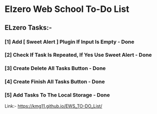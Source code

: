 ﻿# Elzero Web School To-Do List

## ELzero Tasks:-
###		[1] Add [ Sweet Alert ] Plugin If Input Is Empty - Done
###		[2] Check If Task Is Repeated, If Yes Use Sweet Alert - Done
###		[3] Create Delete All Tasks Button - Done
###		[4] Create Finish All Tasks Button - Done
###		[5] Add Tasks To The Local Storage - Done

Link:-
https://kmg11.github.io/EWS_TO-DO_List/
